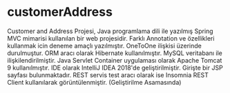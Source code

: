 # customerAddress
Customer and Address Projesi, Java programlama dili ile yazılmış Spring MVC mimarisi kullanılan bir web projesidir. Farklı Annotation ve özellikleri kullanmak icin deneme amaçlı yazılmıştır. OneToOne ilişkisi üzerinde durulmuştur. ORM aracı olarak Hibernate kullanılmıştır. MySQL veritabanı ile ilişkilendirilmiştir. Java Servlet Container uygulaması olarak Apache Tomcat 9 kullanılmıştır. IDE olarak IntelliJ IDEA 2018'de geliştirilmiştir. Girişte bir JSP sayfası bulunmaktadır. REST servis test aracı olarak ise Insomnia REST Client kullanılarak görüntülenmiştir. (Geliştirilme Asamasında)
